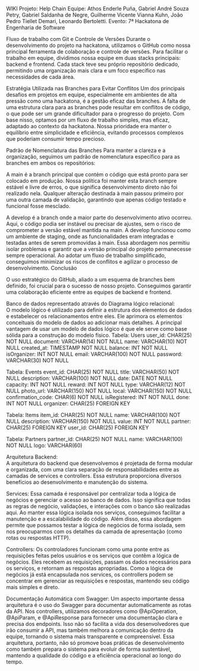 WIKI 
Projeto: Help Chain 
Equipe: Athos Enderle Puña, Gabriel André Souza Petry, Gabriel Saldanha de Negre, Guilherme Vicente Vianna Kuhn, João Pedro Tiellet Demari, Leonardo Bertoletti. 
Evento: 7ª Hackatona de Engenharia de Software  

Fluxo de trabalho com Git e Controle de Versões 
Durante o desenvolvimento do projeto na hackatona, utilizamos o GitHub como nossa principal ferramenta de colaboração e controle de versões. Para facilitar o trabalho em equipe, dividimos nossa equipe em duas stacks principais: backend e frontend. Cada stack teve seu próprio repositório dedicado, permitindo uma organização mais clara e um foco específico nas necessidades de cada área. 

Estratégia Utilizada nas Branches para Evitar Conflitos 
Um dos principais desafios em projetos em equipe, especialmente em ambientes de alta pressão como uma hackatona, é a gestão eficaz das branches. A falta de uma estrutura clara para as branches pode resultar em conflitos de código, o que pode ser um grande dificultador para o progresso do projeto. Com base nisso, optamos por um fluxo de trabalho simples, mas eficaz, adaptado ao contexto da hackatona. Nossa prioridade era manter o equilíbrio entre simplicidade e eficiência, evitando processos complexos que poderiam consumir tempo precioso. 

Padrão de Nomenclatura das Branches 
Para manter a clareza e a organização, seguimos um padrão de nomenclatura específico para as branches em ambos os repositórios: 

A main é a branch principal que contém o código que está pronto para ser colocado em produção. Nossa política foi manter esta branch sempre estável e livre de erros, o que significa desenvolvimento direto não foi realizado nela. Qualquer alteração destinada à main passou primeiro por uma outra camada de validação, garantindo que apenas código testado e funcional fosse mesclado. 

A develop é a branch onde a maior parte do desenvolvimento ativo ocorreu. Aqui, o código podia ser instável ou precisar de ajustes, sem o risco de comprometer a versão estável mantida na main. A develop funcionou como um ambiente de staging, onde as funcionalidades eram integradas e testadas antes de serem promovidas à main. Essa abordagem nos permitiu isolar problemas e garantir que a versão principal do projeto permanecesse sempre operacional.  Ao adotar um fluxo de trabalho simplificado, conseguimos minimizar os riscos de conflitos e agilizar o processo de desenvolvimento. Conclusão 

O uso estratégico do GitHub, aliado a um esquema de branches bem definido, foi crucial para o sucesso de nosso projeto. Conseguimos garantir uma colaboração eficiente entre as equipes de backend e frontend. 

 

Banco de dados representado através do Diagrama lógico relacional:  
O modelo lógico é utilizado para definir a estrutura dos elementos de dados e estabelecer os relacionamentos entre eles. Ele aprimora os elementos conceituais do modelo de dados ao adicionar mais detalhes. A principal vantagem de usar um modelo de dados lógico é que ele serve como base sólida para a construção do modelo físico. 
Tabela: Users 
user_id: CHAR(25) NOT NULL 
document: VARCHAR(14) NOT NULL 
name: VARCHAR(10) NOT NULL 
created_at: TIMESTAMP NOT NULL 
balance: INT NOT NULL 
isOrganizer: INT NOT NULL 
email: VARCHAR(100) NOT NULL 
password: VARCHAR(30) NOT NULL 

Tabela: Events 
event_id: CHAR(25) NOT NULL 
title: VARCHAR(50) NOT NULL 
description: VARCHAR(100) NOT NULL 
date: DATE NOT NULL 
capacity: INT NOT NULL 
reward: INT NOT NULL 
type: VARCHAR(12) NOT NULL 
photo_url: VARCHAR(150) NOT NULL 
local: VARCHAR(150) NOT NULL 
confirmation_code: CHAR(6) NOT NULL 
isRegistered: INT NOT NULL 
done: INT NOT NULL 
organizer: CHAR(25) FOREIGN KEY 

Tabela: Items 
item_id: CHAR(25) NOT NULL 
name: VARCHAR(100) NOT NULL 
description: VARCHAR(150) NOT NULL 
value: INT NOT NULL 
partner: CHAR(25) FOREIGN KEY 
user_id: CHAR(25) FOREIGN KEY 

Tabela: Partners 
partner_id: CHAR(25) NOT NULL 
name: VARCHAR(100) NOT NULL 
logo: VARCHAR(60) 

Arquitetura Backend:  
A arquitetura do backend que desenvolvemos é projetada de forma modular e organizada, com uma clara separação de responsabilidades entre as camadas de services e controllers. Essa estrutura proporciona diversos benefícios ao desenvolvimento e manutenção do sistema. 

Services: Essa camada é responsável por centralizar toda a lógica de negócios e gerenciar o acesso ao banco de dados. Isso significa que todas as regras de negócio, validações, e interações com o banco são realizadas aqui. Ao manter essa lógica isolada nos serviços, conseguimos facilitar a manutenção e a escalabilidade do código. Além disso, essa abordagem permite que possamos testar a lógica de negócios de forma isolada, sem nos preocuparmos com os detalhes da camada de apresentação (como rotas ou respostas HTTP). 

Controllers: Os controladores funcionam como uma ponte entre as requisições feitas pelos usuários e os serviços que contêm a lógica de negócios. Eles recebem as requisições, passam os dados necessários para os serviços, e retornam as respostas apropriadas. Como a lógica de negócios já está encapsulada nos services, os controllers podem se concentrar em gerenciar as requisições e respostas, mantendo seu código mais simples e direto. 

Documentação Automática com Swagger: Um aspecto importante dessa arquitetura é o uso do Swagger para documentar automaticamente as rotas da API. Nos controllers, utilizamos decoradores como @ApiOperation, @ApiParam, e @ApiResponse para fornecer uma documentação clara e precisa dos endpoints. Isso não só facilita a vida dos desenvolvedores que irão consumir a API, mas também melhora a comunicação dentro da equipe, tornando o sistema mais transparente e compreensível. 
Essa arquitetura, portanto, não só promove boas práticas de desenvolvimento como também prepara o sistema para evoluir de forma sustentável, mantendo a qualidade do código e a eficiência operacional ao longo do tempo. 
